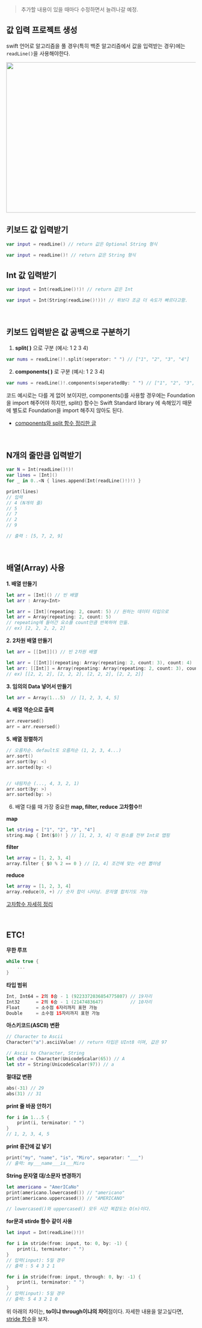 > 추가할 내용이 있을 때마다 수정하면서 늘려나갈 예정.

## 값 입력 프로젝트 생성

swift 언어로 알고리즘을 풀 경우(특히 백준 알고리즘에서 값을 입력받는 경우)에는 `readLine()`을 사용해야한다.

<img src="https://user-images.githubusercontent.com/59376200/135711221-4e25e334-b883-4843-9569-5f148176acbb.png" width="550" height="400">

## 키보드 값 입력받기
```swift
var input = readLine() // return 값은 Optional String 형식

var input = readLine()! // return 값은 String 형식
```

## Int 값 입력받기
```swift
var input = Int(readLine()!)! // return 값은 Int

var input = Int(String(readLine()!))! // 위보다 조금 더 속도가 빠르다고함.
```

<br>

## 키보드 입력받은 값 공백으로 구분하기

1. **split( )** 으로 구분 (예시: 1 2 3 4)
```swift
var nums = readLine()!.split(seperator: " ") // ["1", "2", "3", "4"]
```

2. **components( )** 로 구분 (예시: 1 2 3 4)
```swift
var nums = readLine()!.components(seperatedBy: " ") // ["1", "2", "3", "4"]
```

코드 예시로는 다를 게 없어 보이지만, components()를 사용할 경우에는 Foundation을 import 해주어야 하지만, split() 함수는 Swift Standard library 에 속해있기 때문에 별도로 Foundation을 import 해주지 않아도 된다.

- [components와 split 함수 정리한 글](https://jud00.tistory.com/entry/Swift-%EB%AC%B8%EC%9E%90%EC%97%B4-%EB%82%98%EB%88%84%EA%B8%B0-split%EA%B3%BC-Components-%EB%A5%BC-%EC%95%8C%EC%95%84%EB%B3%B4%EC%9E%90)

<br>

## N개의 줄만큼 입력받기
```swift
var N = Int(readLine()!)!
var lines = [Int]()
for _ in 0..<N { lines.append(Int(readLine()!)!) }

print(lines)
// 입력
// 4 (N개의 줄)
// 5
// 7
// 2
// 9

// 출력 : [5, 7, 2, 9]

```

<br>

## 배열(Array) 사용

**1. 배열 만들기**
```swift
let arr = [Int]() // 빈 배열
let arr : Array<Int>

let arr = [Int](repeating: 2, count: 5) // 원하는 데이터 타입으로
let arr = Array(repeating: 2, count: 5)
// repeating에 들어간 요소를 count만큼 반복하여 만듦.
// ex) [2, 2, 2, 2, 2]
```

**2. 2차원 배열 만들기**
```swift
let arr = [[Int]]() // 빈 2차원 배열

let arr = [[Int]](repeating: Array(repeating: 2, count: 3), count: 4)
let arr: [[Int]] = Array(repeating: Array(repeating: 2, count: 3), count: 4) 
// ex) [[2, 2, 2], [2, 2, 2], [2, 2, 2], [2, 2, 2]]
```

**3. 임의의 Data 넣어서 만들기**
```swift
let arr = Array(1...5)  // [1, 2, 3, 4, 5]
```

**4. 배열 역순으로 출력**
```swift
arr.reversed()
arr = arr.reversed()
```

**5. 배열 정렬하기**
```swift
// 오름차순. default도 오름차순 (1, 2, 3, 4...)
arr.sort()
arr.sort(by: <)
arr.sorted(by: <) 


// 내림차순 (..., 4, 3, 2, 1)
arr.sort(by: >)
arr.sorted(by: >) 
```

6. 배열 다룰 때 가장 중요한 **map, filter, reduce 고차함수!!**

**map**
```swift
let string = ["1", "2", "3", "4"]
string.map { Int($0)! } // [1, 2, 3, 4] 각 원소를 전부 Int로 맵핑
```

**filter**
```swift
let array = [1, 2, 3, 4]
array.filter { $0 % 2 == 0 } // [2, 4] 조건에 맞는 수만 뽑아냄
```

**reduce**
```swift
let array = [1, 2, 3, 4]
array.reduce(0, +) // 숫자 합이 나타남. 문자열 합치기도 가능
```
[고차함수 자세히 정리](https://jud00.tistory.com/entry/%EC%98%A4%EB%8A%98%EC%9D%98-Swift-%EC%A7%80%EC%8B%9D-%EA%B3%A0%EC%B0%A8-%ED%95%A8%EC%88%98-map-filter-reduce?category=1010119)

<br>

## ETC!

**무한 루프**
```swift
while true {
    ...
}
```

**타입 범위**
```swift
Int, Int64 = 2의 8승 - 1 (9223372036854775807) // 19자리
Int32      = 2의 6승 - 1 (2147483647)          // 10자리
Float      = 소수점 6자리까지 표현 가능
Double     = 소수점 15자리까지 표현 가능
```

**아스키코드(ASCII) 변환**
```swift
// Character to Ascii
Character("a").asciiValue! // return 타입은 UInt8 이며, 값은 97

// Ascii to Character, String
let char = Character(UnicodeScalar(65)) // A
let str = String(UnicodeScalar(97)) // a
```

**절대값 변환**
```swift
abs(-31) // 29
abs(31) // 31
```

**print 줄 바꿈 안하기**
```swift
for i in 1...5 {
    print(i, terminator: " ")
}
// 1, 2, 3, 4, 5
```

**print 중간에 값 넣기**
```swift
print("my", "name", "is", "Miro", separator: "___")
// 출력: my___name___is___Miro
```

**String 문자열 대/소문자 변경하기**
```swift
let americano = "AmerICaNo"
print(americano.lowercased()) // "americano"
print(americano.uppercased()) // "AMERICANO"

// lowercased()와 uppercased() 모두 시간 복잡도는 O(n)이다.
```

**for문과 stirde 함수 같이 사용**
```swift
let input = Int(readLine()!)!

for i in stride(from: input, to: 0, by: -1) {
    print(i, terminator: " ")
}
// 입력(input): 5일 경우
// 출력 : 5 4 3 2 1

for i in stride(from: input, through: 0, by: -1) {
    print(i, terminator: " ")
}
// 입력(input): 5일 경우
// 출력: 5 4 3 2 1 0
```

위 아래의 차이는, **to이냐 through이냐의 차이**점이다. 자세한 내용을 알고싶다면, [stride 함수](https://jud00.tistory.com/entry/%EC%98%A4%EB%8A%98%EC%9D%98-Swift-%EC%A7%80%EC%8B%9D-stride-%ED%95%A8%EC%88%98-%EB%B0%B1%EC%A4%80-2742%EB%B2%88-%EA%B8%B0%EC%B0%8D-N-%EC%97%AD%EC%88%98-%EA%B5%AC%ED%95%98%EA%B8%B0?category=1010119)을 보자.
